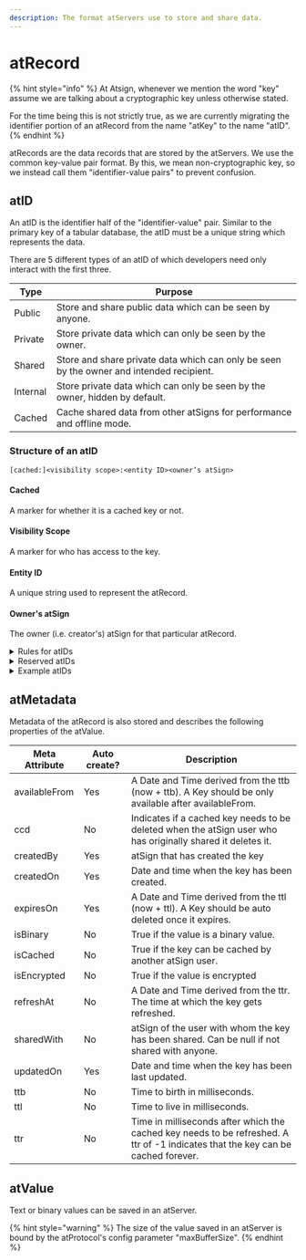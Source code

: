 ```yaml
---
description: The format atServers use to store and share data.
---
```


# atRecord

{% hint style="info" %}
At Atsign, whenever we mention the word "key" assume we are talking about a cryptographic key unless otherwise stated.&#x20;

For the time being this is not strictly true, as we are currently migrating the identifier portion of an atRecord from the name "atKey" to the name "atID".
{% endhint %}

atRecords are the data records that are stored by the atServers. We use the common key-value pair format. By this, we mean non-cryptographic key, so we instead call them "identifier-value pairs" to prevent confusion.

## atID

An atID is the identifier half of the "identifier-value" pair. Similar to the primary key of a tabular database, the atID must be a unique string which represents the data.

There are 5 different types of an atID of which developers need only interact with the first three.

| Type     | Purpose                                                                                  |
| -------- | ---------------------------------------------------------------------------------------- |
| Public   | Store and share public data which can be seen by anyone.                                 |
| Private  | Store private data which can only be seen by the owner.                                  |
| Shared   | Store and share private data which can only be seen by the owner and intended recipient. |
| Internal | Store private data which can only be seen by the owner, hidden by default.               |
| Cached   | Cache shared data from other atSigns for performance and offline mode.                   |

### Structure of an atID

```
[cached:]<visibility scope>:<entity ID><owner’s atSign>
```

#### Cached

A marker for whether it is a cached key or not.

#### Visibility Scope

A marker for who has access to the key.

#### Entity ID

A unique string used to represent the atRecord.

#### Owner's atSign

The owner (i.e. creator's) atSign for that particular atRecord.

<details>

<summary>Rules for atIDs</summary>

1. Length of an atID should not be more than 240 characters\
   (a limitation of the current implementation of the atServer, not a protocol limitation)
2. A maximum of 55  7-bit characters for the atSign
3. Allowed characters in an entity are: `[\w._,-"']`
4. Namespace is mandatory in the current implementation of the protocol\
   i.e entity must follow the notation: `<identifier>.<namespace>`
5. Cached atIDs should have a different owner than the current atSign
6. Visibility scope and owner cannot be the same for a shared atID
7. Reserved atIDs cannot be [modified](../../sdk/crud-operations.md) or [notified](../../sdk/events.md)
8. For newly created atIDs, the owner must match the current atSign



</details>

<details>

<summary>Reserved atIDs</summary>

The following is a list of reserved atIDs which the atServer requires to function.

**Don't** try to delete or overwrite these keys, the atServer cannot function without them.

* `privatekey:at_pkam_privatekey`
* `privatekey:at_pkam_publickey`
* `public:publickey`
* `privatekey:privatekey`
* `shared_key`
* `privatekey:self_encryption_key`
* `signing_privatekey`
* `public:signing_publickey`
* `privatekey:at_secret`
* `privatekey:at_secret_deleted`

</details>

<details>

<summary>Example atIDs</summary>

#### Public atID

`public:location@alice`

#### Private atID

`privatekey:pk1@alice`

#### Shared atID

`@bob:phone@alice`

#### Internal atID

`_latestnotificationid.at_skeleton_app@alice`

#### Cached atID

`cached:@bob:phone@alice`

</details>

## atMetadata

Metadata of the atRecord is also stored and describes the following properties of the atValue.

| **Meta Attribute** | **Auto create?** | **Description**                                                                                                                  |
| ------------------ | ---------------- | -------------------------------------------------------------------------------------------------------------------------------- |
| availableFrom      | Yes              | A Date and Time derived from the ttb (now + ttb). A Key should be only available after availableFrom.                            |
| ccd                | No               | Indicates if a cached key needs to be deleted when the atSign user who has originally shared it deletes it.                      |
| createdBy          | Yes              | atSign that has created the key                                                                                                  |
| createdOn          | Yes              | Date and time when the key has been created.                                                                                     |
| expiresOn          | Yes              | A Date and Time derived from the ttl (now + ttl). A Key should be auto deleted once it expires.                                  |
| isBinary           | No               | True if the value is a binary value.                                                                                             |
| isCached           | No               | True if the key can be cached by another atSign user.                                                                            |
| isEncrypted        | No               | True if the value is encrypted                                                                                                   |
| refreshAt          | No               | A Date and Time derived from the ttr. The time at which the key gets refreshed.                                                  |
| sharedWith         | No               | atSign of the user with whom the key has been shared. Can be null if not shared with anyone.                                     |
| updatedOn          | Yes              | Date and time when the key has been last updated.                                                                                |
| ttb                | No               | Time to birth in milliseconds.                                                                                                   |
| ttl                | No               | Time to live in milliseconds.                                                                                                    |
| ttr                | No               | Time in milliseconds after which the cached key needs to be refreshed. A ttr of -1 indicates that the key can be cached forever. |

## atValue

Text or binary values can be saved in an atServer.&#x20;

{% hint style="warning" %}
The size of the value saved in an atServer is bound by the atProtocol's config parameter "maxBufferSize".
{% endhint %}
